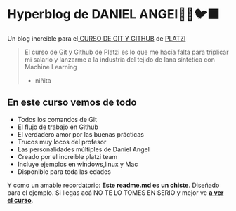# Hyperblog  de DANIEL ANGEl💚🐼🐦‍⬛
Un blog increíble para el[ CURSO DE GIT Y GITHUB](https://platzi.com/cursos/git-github/ " curso de Git y Github") de [PLATZI](https://platzi.com/ "Platzi")
> El curso de Git y Github de Platzi es lo que me hacía falta para triplicar mi salario y lanzarme a la industria del tejido de lana sintética con Machine Learning
> - niñita

## En este curso vemos de todo
* Todos los comandos de Git
* El flujo de trabajo en Github
* El verdadero amor por las buenas prácticas
* Trucos muy locos del profesor
* Las personalidades múltiples de Daniel Angel
* Creado por el increible platzi team
* Incluye ejemplos en windows,linux y Mac
* Disponible para toda las edades

Y como un amable recordatorio: **Este readme.md es un chiste**.  Diseñado para el ejemplo. Si llegas acá NO TE LO TOMES EN SERIO y mejor ve [**a ver el curso**](https://platzi.com/cursos/git-github/ "a ver el curso").
